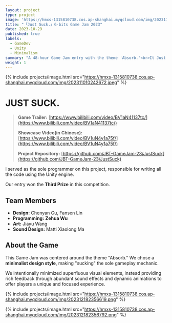```yaml
---
layout: project
type: project
image: 'https://hmxs-1315810738.cos.ap-shanghai.myqcloud.com/img/202311010242672.jpeg'
title: "「Just Suck.」G-bits Game Jam 2023"
date: 2023-10-29
published: true
labels:
  - GameDev
  - Unity
  - Minimalism
summary: "A 48-hour Game Jam entry with the theme 'Absorb.'<br>It Just Suck."
weight: 1
---
```


{% include projects/image.html src="https://hmxs-1315810738.cos.ap-shanghai.myqcloud.com/img/202311010242672.jpeg" %}

# JUST SUCK.

> **Game Trailer:** [https://www.bilibili.com/video/BV1aN41137tc/](https://www.bilibili.com/video/BV1aN41137tc/)
>
> **Showcase Video(in Chinese):** [https://www.bilibili.com/video/BV1uN4y1a75f/](https://www.bilibili.com/video/BV1uN4y1a75f/)
>
> **Project Repository:** [https://github.com/JBT-GameJam-23/JustSuck](https://github.com/JBT-GameJam-23/JustSuck)

I served as the sole programmer on this project, responsible for writing all the code using the Unity engine.

Our entry won the **Third Prize** in this competition.

## Team Members

- **Design:** Chenyan Gu, Fansen Lin
- **Programming:** **Zehua Wu**
- **Art:** Jiayu Wang
- **Sound Design:** Matti Xiaolong Ma

## About the Game

This Game Jam was centered around the theme "Absorb." We chose a **minimalist design style**, making "sucking" the sole gameplay mechanic. 

We intentionally minimized superfluous visual elements, instead providing rich feedback through abundant sound effects and dynamic animations to offer players a unique and focused experience.

{% include projects/image.html src="https://hmxs-1315810738.cos.ap-shanghai.myqcloud.com/img/202312182356619.png" %}

{% include projects/image.html src="https://hmxs-1315810738.cos.ap-shanghai.myqcloud.com/img/202312182356792.png" %}
